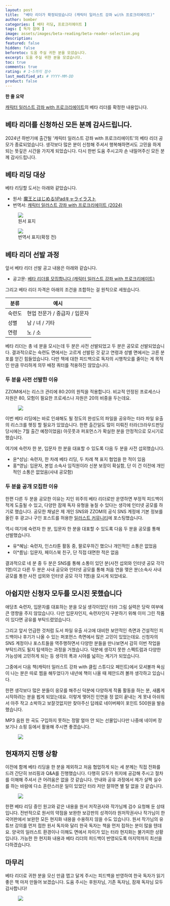 ```yaml
---
layout: post
title:  "베타 리더가 확정되었습니다 (캐릭터 일러스트 강좌 with 프로크리에이트)"
author: bomber
categories: [ 베타 리딩, 프로크리에이트 ]
tags: [ 독자 참여 ]
image: assets/images/beta-reading/beta-reader-selection.png
description: 
featured: false
hidden: false
beforetoc: 도움 주실 귀한 분을 모셨습니다.
excerpt: 도움 주실 귀한 분을 모셨습니다.
toc: true
comments: true
rating: # 1~5까지 점수
last_modified_at: # YYYY-MM-DD
product: false
---
```


<div class="note">
    <b>한 줄 요약</b>
    <p><a href="https://zzom.io/character-illustration-with-procreate" target="_blank">캐릭터 일러스트 강좌 with 프로크리에이트</a>의 베타 리더를 확정한 내용입니다.</p> 
</div>

## 베타 리더를 신청하신 모든 분께 감사드립니다.

2024년 하반기에 출간될 '캐릭터 일러스트 강좌 with 프로크리에이트'의 베타 리더 공모가 종료되었습니다.
생각보다 많은 분이 신청해 주셔서 행복해하면서도 고민을 하게 되는 뜻깊은 시간을 가지게 되었습니다.
다시 한번 도움 주시고자 손 내밀어주신 모든 분께 감사드립니다.

## 베타 리딩 대상
베타 리딩할 도서는 아래와 같았습니다.

* 원서: <a href="https://amzn.asia/d/0X7CBp2" target="_blank">魔王とはじめる!iPadキャライラスト</a>
* 번역서: <a href="https://zzom.io/character-illustration-with-procreate/" target="_blank">캐릭터 일러스트 강좌 with 프로크리에이트 (2024)</a>

<div class="container">
    <div class="row">
        <div class="col ml-auto">
        <figure>
        <img class="rounded" src="{{ site.baseurl }}/assets/images/beta-reading/deep-blizzard-procreate/cover-procreate-ja.png" alter="book cover ja">
        <figcaption>원서 표지</figcaption>
        </figure>
        </div>
        <div class="col ml-auto">
        <figure>
        <img class="rounded" src="{{ site.baseurl }}/assets/images/beta-reading/deep-blizzard-procreate/cover-procreate-ko.png" alter="book cover ko">
        <figcaption>번역서 표지(확정 전)</figcaption>
        </figure>
        </div>
    </div>
</div>


## 베타 리더 선발 과정 

앞서 베타 리더 선발 공고 내용은 아래와 같습니다.

* 공고문: <a href="https://zzom.io/4-beta-reader-wanted/" target="_blank">베타 리더를 모집합니다 (캐릭터 일러스트 강좌 with 프로크리에이트)</a>

그리고 베타 리더 자격은 아래의 조건을 조합하는 걸 원칙으로 세웠습니다.

| 분류 | 예시 |
| - | - |
| 숙련도 | 현업 전문가 / 중급자 / 입문자 |
| 성별 | 남 / 녀 / 기타 |
| 연령 | 노 / 소 |

베타 리더는 총 네 분을 모시는데 두 분은 사전 선발되었고 두 분은 공모로 선발되었습니다.
결과적으로는 숙련도 면에서는 고르게 선발된 것 같고 연령과 성별 면에서는 고른 분포를 얻긴 힘들었습니다.
다만 책에 대한 피드백으로 독자의 시행착오를 줄이는 게 목적인 만큼 무리하게 의무 배정 쿼터를 적용하진 않았습니다.

### 두 분을 사전 선발한 이유

ZZOM에서는 리스크 관리에 80:20의 원칙을 적용합니다. 
비교적 안정된 프로세스나 자원은 80, 모험이 필요한 프로세스나 자원은 20의 비중을 두는데요. 

<figure>
<img class="large" src="{{ site.baseurl }}/assets/images/beta-reading/stability-vs-risk.png" alter="present">
</figure>

이번 베타 리딩에는 바로 인쇄해도 될 정도의 완성도의 파일을 공유하는 터라 파일 유출의 리스크를 헷징 할 필요가 있었습니다. 
한편 출간일도 많이 미뤄진 터라(크라우드펀딩 당시에는 7월 출간 예정이었음) 아웃풋과 퍼포먼스가 확실한 분을 안정적으로 모시기로 했습니다. 

여기에 숙련자 한 분, 입문자 한 분을 대표할 수 있도록 다음 두 분을 사전 섭외했습니다.


* 윤*성님: 숙련자, 한 차례 베타 리딩, 두 차례 책 표지 협업을 한 적이 있음
* 홍*영님: 입문자, 본업 소속사 임직원이라 신분 보장이 확실함, 단 이 건 이전에 개인적인 소통은 없었음(사내 공모함)

### 두 분을 공개 모집한 이유

한편 다른 두 분을 공모한 이유는 지인 위주의 베타 리더로만 운영하면 부정적 피드백이 적게 도출될 수 있고, 다양한 잠재 독자 유형을 놓칠 수 있다는 생각에 인터넷 공모를 하기로 했습니다. 
공모한 채널은 제 개인 SNS와 ZZOM의 공식 SNS 계정에 기본 정보를 올린 후 광고나 구인 포스트를 허용한 <a href="https://cafe.naver.com/bscomic/792297" target="_blank">일러스트 커뮤니티</a>에 포스팅했습니다.

역시 여기에 숙련자 한 분, 입문자 한 분을 대표할 수 있도록 다음 두 분을 공모를 통해 선발했습니다.

* 유*혜님: 숙련자, 인스타툰 활동 중, 팔로우하긴 했으나 개인적인 소통은 없었음
* 이*름님: 입문자, 페이스북 친구, 단 직접 대면한 적은 없음

결과적으로 네 분 중 두 분은 SNS를 통해 소통이 있던 분(사전 섭외와 인터넷 공모 각각 1명)이고 다른 두 분은 사내 공모와 인터넷 공모를 통해 처음 연을 맺은 분(소속사 사내 공모를 통한 사전 섭외와 인터넷 공모 각각 1명)을 모시게 되었네요.

## 아쉽지만 신청자 모두를 모시진 못했습니다

애당초 숙련자, 입문자를 대표하는 분을 모실 생각이었던 터라 그림 실력은 당락 여부에 큰 영향을 주지 않았습니다. 다만 입문자인지, 숙련자인지 구분하기 위해 이미 그린 작품이 있다면 공유를 부탁드렸었습니다.

그리고 앞서 언급한 것처럼 도서 파일 유출 사고에 대비한 보안적인 측면과 건설적인 피드백이나 후기가 나올 수 있는 퍼포먼스 측면에서 많은 고민이 있었는데요. 
신청자의 SNS 계정이나 포스트들을 역주행하면서 다양한 분들을 만나보면서 감히 이번 작업을 부탁드려도 될지 탐색하는 과정을 거쳤습니다. 덕분에 생각지 못한 스펙트럼과 다양한 가능성에 고민하게 되는 등 생각의 폭과 시야를 넓히는 계기가 되었습니다. 

그중에서 다음 책(캐릭터 일러스트 강좌 with 클립 스튜디오 페인트)에서 모셔볼까 욕심이 나는 분은 따로 찜을 해두었다가 내년에 책이 나올 때 제안드려 볼까 생각하고 있습니다.

한편 생각보다 많은 분들이 응모를 해주신 덕분에 다양하게 작품 활동을 하는 분, 새롭게 시작하려는 분을 뵙게 되었는데요.
이렇게 맺어진 인연을 정 없이 끝내는 게 못내 아쉬워서 아주 작고 소박하고 보잘것없지만 찾아주신 답례로 네이버페이 포인트 500원을 발송했습니다.

MP3 음원 한 곡도 구입하지 못하는 정말 얼마 안 되는 선물입니다만 나중에 네이버 장보기나 쇼핑 등에서 활용해 주시면 좋겠습니다.

<figure>
<img class="medium" src="{{ site.baseurl }}/assets/images/naver-pay/naver-pay-point-500.png" alter="present">
</figure>


## 현재까지 진행 상황

이전에 함께 베타 리딩을 한 분을 제외하고 처음 협업하게 되는 세 분께는 직접 전화를 드려 간단히 브리핑과 Q&A를 진행했습니다.
다행히 모두가 취지에 공감해 주시고 절차를 이해해 주셔서 큰 어려움은 없을 것 같습니다. 
안내와 공유 과정에서 제가 살짝 실수를 하는 바람에 다소 혼란스러운 일이 있었던 터라 저만 잘하면 별 탈 없을 것 같습니다.

<figure>
<img class="large" src="{{ site.baseurl }}/assets/images/beta-reading/process/beta-reading-briefing.png" alter="present">
</figure>

한편 베타 리딩 중인 원고와 같은 내용을 원서 저작권사와 작가님께 검수 요청해 둔 상태입니다.
전반적으로 원서의 약점을 보완한 보강판의 성격이라 원저작권사나 작가님이 한국어판에서 보완한 모든 현지화 내용을 수용하지 않을 수도 있습니다. 
원서 작가님의 유튜브 강의를 먼저 접한 원서 독자와 달리 한국 독자는 책을 먼저 접하는 분이 많을 텐데요. 양국의 일러스트 환경이나 이해도 면에서 차이가 있는 터라 현지화는 불가피한 상황입니다. 가능한 한 현지화 내용과 베타 리더의 피드백이 반영되도록 마지막까지 최선을 다하겠습니다.

## 마무리
베타 리더로 귀한 분을 모신 만큼 맵고 달게 주시는 피드백을 반영하여 한국 독자가 읽기 좋은 책 마저 만들어 보겠습니다.
도움 주시는 후원자님, 기존 독자님, 잠재 독자님 모두 감사합니다!

<figure>
<img class="medium" src="{{ site.baseurl }}/assets/images/zzom-banner.jpg" alter="present">
</figure>